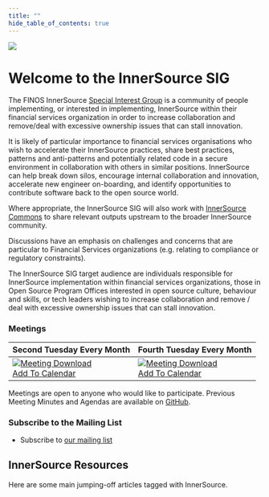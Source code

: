 ```yaml
---
title: ""
hide_table_of_contents: true
---
```


<img src="/img/bok/page-types/2020_InnerSourceSIG_Horizontal.png" className="page-header-image" />

# Welcome to the InnerSource SIG

<div className="frontPageContent">

<BoxOut image="/img/bok/page-types/what.png" title="What is it?" className='boxout1' link="/docs/InnerSource/Introduction" linkText="Find out More">

The FINOS InnerSource <a href="https://github.com/finos/community/tree/master/governance#special-interest-groups">Special Interest Group</a> is a community of people implementing, or interested in implementing, InnerSource within their financial services organization in order to increase collaboration and remove/deal with excessive ownership issues that can stall innovation.

It is likely of particular importance to financial services organisations who wish to accelerate their InnerSource practices, share best practices, patterns and anti-patterns and potentially related code in a secure environment in collaboration with others in similar positions.
InnerSource can help break down silos, encourage internal collaboration and
innovation, accelerate new engineer on-boarding, and identify opportunities to
contribute software back to the open source world.

Where appropriate, the InnerSource SIG will also work with
[InnerSource Commons](http://www.innersourcecommons.org) to share relevant
outputs upstream to the broader InnerSource community.

Discussions have an emphasis on challenges and concerns that are particular to
Financial Services organizations (e.g. relating to compliance or regulatory constraints).

The InnerSource SIG target audience are individuals responsible for InnerSource
implementation within financial services organizations, those in Open Source
Program Offices interested in open source culture, behaviour and skills, or tech
leaders wishing to increase collaboration and remove / deal with excessive
ownership issues that can stall innovation.

</BoxOut>


<BoxOut image="/img/bok/page-types/involved.png" title="Get Involved" className='boxout2'>

### Meetings

<table className="meetingTable">
	<thead>
		<tr>
			<th>Second Tuesday Every Month</th>
			<th>Fourth Tuesday Every Month</th>
		</tr>
	</thead>
	<tbody>
		<tr>
			<td className="calendar"><a href="/ics/finos-event-7.ics"><img src="/img/bok/page-types/calendar.png" alt="Meeting Download" /><br />Add To Calendar</a></td>
			<td className="calendar"><a href="/ics/finos-event-8.ics"><img src="/img/bok/page-types/calendar.png" alt="Meeting Download" /><br />Add To Calendar</a></td>
		</tr>
	</tbody>
</table>

Meetings are open to anyone who would like to participate. Previous Meeting Minutes and Agendas are available on [GitHub](https://github.com/finos/open-source-readiness/issues?q=is%3Aissue++label%3Ameeting).

### Subscribe to the Mailing List

 - Subscribe to [our mailing list](mailto:innersource+subscribe@finos.org)


</BoxOut>
</div>

## InnerSource Resources

Here are some main jumping-off articles tagged with InnerSource.

<BokTagList tag="InnerSource" />
